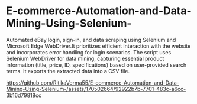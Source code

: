 # E-commerce-Automation-and-Data-Mining-Using-Selenium-
Automated eBay login, sign-in, and data scraping using Selenium and Microsoft Edge WebDriver.It prioritizes efficient interaction with the website and incorporates error handling for login scenarios. The script uses Selenium WebDriver for data mining, capturing essential product information (title, price, ID, specifications) based on user-provided search terms. It exports the extracted data into a CSV file.


https://github.com/RitikaVerma55/E-commerce-Automation-and-Data-Mining-Using-Selenium-/assets/170502664/92922b7b-7701-483c-a6cc-3b16d79818cc

